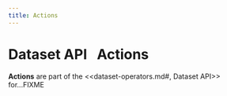 ```yaml
---
title: Actions
---
```


# Dataset API &nbsp; Actions

**Actions** are part of the <<dataset-operators.md#, Dataset API>> for...FIXME

<!---
## Review Me
NOTE: Actions are the methods in the `Dataset` Scala class that are grouped in `action` group name, i.e. `@group action`.

[[methods]]
.Dataset API's Actions
[cols="1,2",options="header",width="100%"]
|===
| Action
| Description

| <<collect, collect>>
a|

[source, scala]
----
collect(): Array[T]
----

| <<count, count>>
a|

[source, scala]
----
count(): Long
----

| <<describe, describe>>
a|

[source, scala]
----
describe(cols: String*): DataFrame
----

| <<first, first>>
a|

[source, scala]
----
first(): T
----

| <<foreach, foreach>>
a|

[source, scala]
----
foreach(f: T => Unit): Unit
----

| <<foreachPartition, foreachPartition>>
a|

[source, scala]
----
foreachPartition(f: Iterator[T] => Unit): Unit
----

| <<head, head>>
a|

[source, scala]
----
head(): T
head(n: Int): Array[T]
----

| <<reduce, reduce>>
a|

[source, scala]
----
reduce(func: (T, T) => T): T
----

| <<show, show>>
a|

[source, scala]
----
show(): Unit
show(truncate: Boolean): Unit
show(numRows: Int): Unit
show(numRows: Int, truncate: Boolean): Unit
show(numRows: Int, truncate: Int): Unit
show(numRows: Int, truncate: Int, vertical: Boolean): Unit
----

| <<summary, summary>>
a| Computes specified statistics for numeric and string columns. The default statistics are: `count`, `mean`, `stddev`, `min`, `max` and `25%`, `50%`, `75%` percentiles.

[source, scala]
----
summary(statistics: String*): DataFrame
----

NOTE: `summary` is an extended version of the <<describe, describe>> action that simply calculates `count`, `mean`, `stddev`, `min` and `max` statistics.

| <<take, take>>
a|

[source, scala]
----
take(n: Int): Array[T]
----

| <<toLocalIterator, toLocalIterator>>
a|

[source, scala]
----
toLocalIterator(): java.util.Iterator[T]
----
|===

=== [[head]] `head` Action

[source, scala]
----
head(): T // <1>
head(n: Int): Array[T]
----
<1> Calls the other `head` with `n` as `1` and takes the first element

`head`...FIXME

=== [[summary]] Calculating Statistics -- `summary` Action

[source, scala]
----
summary(statistics: String*): DataFrame
----

`summary` calculates specified statistics for numeric and string columns.

The default statistics are: `count`, `mean`, `stddev`, `min`, `max` and `25%`, `50%`, `75%` percentiles.

NOTE: `summary` accepts arbitrary approximate percentiles specified as a percentage (e.g. `10%`).

Internally, `summary` uses the `StatFunctions` to calculate the requested summaries for the `Dataset`.

=== [[take]] Taking First Records -- `take` Action

[source, scala]
----
take(n: Int): Array[T]
----

`take` is an action on a `Dataset` that returns a collection of `n` records.

WARNING: `take` loads all the data into the memory of the Spark application's driver process and for a large `n` could result in `OutOfMemoryError`.

Internally, `take` creates a new `Dataset` with `Limit` logical plan for `Literal` expression and the current `LogicalPlan`. It then runs the SparkPlan.md[SparkPlan] that produces a `Array[InternalRow]` that is in turn decoded to `Array[T]` using a bounded [encoder](Encoder.md).
-->
